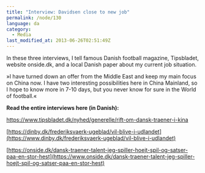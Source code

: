 ```yaml
---
title: "Interview: Davidsen close to new job"
permalink: /node/130
language: da
category:
  - Media
last_modified_at: 2013-06-26T02:51:49Z
---
```


In these three interviews, I tell famous Danish football magazine, Tipsbladet, website onside.dk, and a local Danish paper about my current job situation.

»I have turned down an offer from the Middle East and keep my main focus on China now. I have two interesting possibilities here in China Mainland, so I hope to know more in 7-10 days, but you never know for sure in the World of football.«

**Read the entire interviews here (in Danish):**

<https://www.tipsbladet.dk/nyhed/generelle/rift-om-dansk-traener-i-kina>

[https://dinby.dk/frederiksvaerk-ugeblad/vil-blive-i-udlandet](https://www.dinby.dk/frederiksvaerk-ugeblad/vil-blive-i-udlandet)

[https://onside.dk/dansk-traener-talent-jeg-spiller-hoejt-spil-og-satser-paa-en-stor-hest](https://www.onside.dk/dansk-traener-talent-jeg-spiller-hoejt-spil-og-satser-paa-en-stor-hest)
